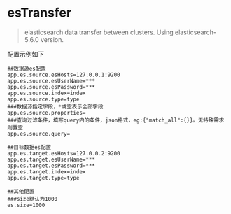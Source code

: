 # esTransfer
> elasticsearch data transfer between clusters. Using elasticsearch-5.6.0 version.

配置示例如下
```properties
##数据源es配置
app.es.source.esHosts=127.0.0.1:9200
app.es.source.esUserName=***
app.es.source.esPassword=***
app.es.source.index=index
app.es.source.type=type
###数据源指定字段，*或空表示全部字段
app.es.source.properties=
###查询过滤条件，填写query内的条件，json格式，eg:{"match_all":{}}。无特殊需求则置空
app.es.source.query=

##目标数据es配置
app.es.target.esHosts=127.0.0.2:9200
app.es.target.esUserName=***
app.es.target.esPassword=***
app.es.target.index=index
app.es.target.type=type

##其他配置
###size默认为1000
es.size=1000
```
